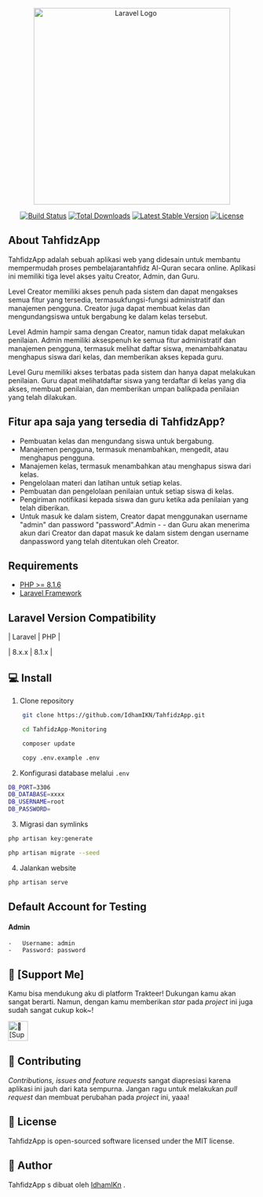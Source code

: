<p align="center"><a href="https://tahfidzapp.bmdsyariah.com" target="_blank"><img src="https://tahfidzapp.bmdsyariah.com/layout_login/images/logo.png" width="400" alt="Laravel Logo"></a></p>

<p align="center">
<a href="https://github.com/laravel/framework/actions"><img src="https://github.com/laravel/framework/workflows/tests/badge.svg" alt="Build Status"></a>
<a href="https://packagist.org/packages/laravel/framework"><img src="https://img.shields.io/packagist/dt/laravel/framework" alt="Total Downloads"></a>
<a href="https://packagist.org/packages/laravel/framework"><img src="https://img.shields.io/packagist/v/laravel/framework" alt="Latest Stable Version"></a>
<a href="https://packagist.org/packages/laravel/framework"><img src="https://img.shields.io/packagist/l/laravel/framework" alt="License"></a>
</p>


## About TahfidzApp

TahfidzApp adalah sebuah aplikasi web yang didesain untuk membantu mempermudah proses pembelajarantahfidz Al-Quran secara online. Aplikasi ini memiliki tiga level akses yaitu Creator, Admin, dan Guru.

Level Creator memiliki akses penuh pada sistem dan dapat mengakses semua fitur yang tersedia, termasukfungsi-fungsi administratif dan manajemen pengguna. Creator juga dapat membuat kelas dan mengundangsiswa untuk bergabung ke dalam kelas tersebut.

Level Admin hampir sama dengan Creator, namun tidak dapat melakukan penilaian. Admin memiliki aksespenuh ke semua fitur administratif dan manajemen pengguna, termasuk melihat daftar siswa, menambahkanatau menghapus siswa dari kelas, dan memberikan akses kepada guru.

Level Guru memiliki akses terbatas pada sistem dan hanya dapat melakukan penilaian. Guru dapat melihatdaftar siswa yang terdaftar di kelas yang dia akses, membuat penilaian, dan memberikan umpan balikpada penilaian yang telah dilakukan.

<h2 id="fitur">Fitur apa saja yang tersedia di TahfidzApp?</h2>

- Pembuatan kelas dan mengundang siswa untuk bergabung.
- Manajemen pengguna, termasuk menambahkan, mengedit, atau menghapus pengguna.
- Manajemen kelas, termasuk menambahkan atau menghapus siswa dari kelas.
- Pengelolaan materi dan latihan untuk setiap kelas.
- Pembuatan dan pengelolaan penilaian untuk setiap siswa di kelas.
- Pengiriman notifikasi kepada siswa dan guru ketika ada penilaian yang telah diberikan.
- Untuk masuk ke dalam sistem, Creator dapat menggunakan username "admin" dan password "password".Admin - - dan Guru akan menerima akun dari Creator dan dapat masuk ke dalam sistem dengan username danpassword yang  telah ditentukan oleh Creator.

## Requirements
- [PHP >= 8.1.6](http://php.net/)
- [Laravel Framework](https://github.com/laravel/framework)
## Laravel Version Compatibility

| Laravel | PHP     |

| 8.x.x   | 8.1.x   |


<h2 id="download">💻 Install</h2>

1. Clone repository

```bash
    git clone https://github.com/IdhamIKN/TahfidzApp.git
```

```bash
    cd TahfidzApp-Monitoring
```

```bash
    composer update
```

```bash
    copy .env.example .env
```
2. Konfigurasi database melalui `.env`

```bash
DB_PORT=3306
DB_DATABASE=xxxx
DB_USERNAME=root
DB_PASSWORD=
```
3. Migrasi dan symlinks

```bash
php artisan key:generate
```
```bash
php artisan migrate --seed
```
4. Jalankan website

```bash
php artisan serve
```


<h2 id="testing-account"> Default Account for Testing</h2>

#### Admin

    -   Username: admin
    -   Password: password
      
     
<h2 id="[dukungan](https://saweria.co/idhamIKN)">💌 [Support Me]</h2>

<p>
Kamu bisa mendukung aku di platform Trakteer! Dukungan kamu akan sangat berarti. Namun, dengan kamu memberikan <i>star</i> pada <i>project</i> ini juga sudah sangat cukup kok~!
</p>

<a href="https://saweria.co/idhamIKN" target="_blank"><img id="wse-buttons-preview" src="💌 [Support Me]" height="40" style="border:0px;height:40px;" alt="💌 [Support Me]" ></a>

<h2 id="kontribusi">🤝 Contributing</h2>

<p>
<i>Contributions, issues and feature requests</i> sangat diapresiasi karena aplikasi ini jauh dari kata sempurna. Jangan ragu untuk melakukan <i>pull request</i> dan membuat perubahan pada <i>project</i> ini, yaaa!
</p>

<h2 id="lisensi">📝 License</h2>

<p>TahfidzApp is open-sourced software licensed under the MIT license.</p>

<h2 id="pembuat">🧍 Author</h2>

<p>TahfidzApp s dibuat oleh <a href="https://instagram.com/idhamikn?igshid=MmJiY2I4NDBkZg==">IdhamIKn</a> .</p>

